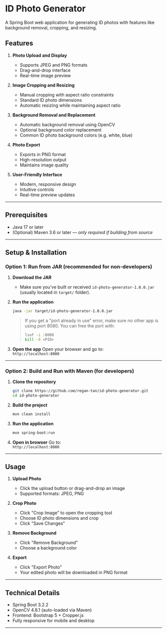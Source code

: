 

# ID Photo Generator

A Spring Boot web application for generating ID photos with features like background removal, cropping, and resizing.

## Features

1. **Photo Upload and Display**
   - Supports JPEG and PNG formats
   - Drag-and-drop interface
   - Real-time image preview

2. **Image Cropping and Resizing**
   - Manual cropping with aspect ratio constraints
   - Standard ID photo dimensions
   - Automatic resizing while maintaining aspect ratio

3. **Background Removal and Replacement**
   - Automatic background removal using OpenCV
   - Optional background color replacement
   - Common ID photo background colors (e.g. white, blue)

4. **Photo Export**
   - Exports in PNG format
   - High-resolution output
   - Maintains image quality

5. **User-Friendly Interface**
   - Modern, responsive design
   - Intuitive controls
   - Real-time preview updates

---

## Prerequisites

- Java 17 or later
- (Optional) Maven 3.6 or later — *only required if building from source*

---

## Setup & Installation

### Option 1: Run from JAR (recommended for non-developers)

1. **Download the JAR**
   - Make sure you've built or received `id-photo-generator-1.0.0.jar` (usually located in `target/` folder).

2. **Run the application**
   ```bash
   java -jar target/id-photo-generator-1.0.0.jar
   ```

   > If you get a "port already in use" error, make sure no other app is using port 8080. You can free the port with:
   >
   > ```bash
   > lsof -i :8080
   > kill -9 <PID>
   > ```

3. **Open the app**
   Open your browser and go to:  
   `http://localhost:8080`

---

### Option 2: Build and Run with Maven (for developers)

1. **Clone the repository**
   ```bash
   git clone https://github.com/regan-tan/id-photo-generator.git
   cd id-photo-generator
   ```

2. **Build the project**
   ```bash
   mvn clean install
   ```

3. **Run the application**
   ```bash
   mvn spring-boot:run
   ```

4. **Open in browser**
   Go to:  
   `http://localhost:8080`

---

## Usage

1. **Upload Photo**
   - Click the upload button or drag-and-drop an image
   - Supported formats: JPEG, PNG

2. **Crop Photo**
   - Click "Crop Image" to open the cropping tool
   - Choose ID photo dimensions and crop
   - Click "Save Changes"

3. **Remove Background**
   - Click "Remove Background"
   - Choose a background color

4. **Export**
   - Click "Export Photo"
   - Your edited photo will be downloaded in PNG format

---

## Technical Details

- Spring Boot 3.2.2
- OpenCV 4.8.1 (auto-loaded via Maven)
- Frontend: Bootstrap 5 + Cropper.js
- Fully responsive for mobile and desktop

---

